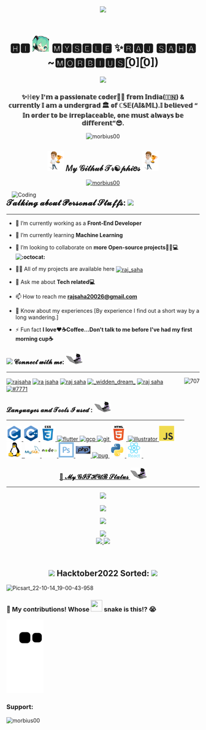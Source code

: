 
<div align="center">
<img   width="1000rem" src="https://c.tenor.com/5yUTM6OuaKcAAAAd/itachi-itachi-uchiha.gif" width="10">
</div>
<br>

<h1 align="center">🅷🅸 <img src="https://github.com/bartick/bartick/blob/main/images/Greetings.gif?raw=true" width="43" style="max-width: 100%;"> 🅼🆈🆂🅴🅻🅵 ✨🆁🅰🅹 🆂🅰🅷🅰 ~🅼🅾🆁🅱🅸🆄🆂[̲̅0][̲̅0])</h1>
<p align="center">
  <a align="center" href="https://github.com/DenverCoder1/readme-typing-svg"><img src="https://readme-typing-svg.herokuapp.com?&font=IBM+Plex+Sans&color=08e8de&size=27&lines=Welcome+to+my+GITHUB+Profile!;I'm+a+Enthusiastic+web+developer" /></a>
</p>
<h3 align="center">✨ℍ𝕖𝕪 𝕀'𝕞 𝕒 𝕡𝕒𝕤𝕤𝕚𝕠𝕟𝕒𝕥𝕖 𝕔𝕠𝕕𝕖𝕣👨‍💻 𝕗𝕣𝕠𝕞 𝕀𝕟𝕕𝕚𝕒(🇮🇳) & 𝕔𝕦𝕣𝕣𝕖𝕟𝕥𝕝𝕪 𝕀 𝕒𝕞 𝕒 𝕦𝕟𝕕𝕖𝕣𝕘𝕣𝕒𝕕 🏛️ 𝕠𝕗 ℂ𝕊𝔼(𝔸𝕀&𝕄𝕃).𝕀 𝕓𝕖𝕝𝕚𝕖𝕧𝕖𝕕 “ 𝕀𝕟 𝕠𝕣𝕕𝕖𝕣 𝕥𝕠 𝕓𝕖 𝕚𝕣𝕣𝕖𝕡𝕝𝕒𝕔𝕖𝕒𝕓𝕝𝕖, 𝕠𝕟𝕖 𝕞𝕦𝕤𝕥 𝕒𝕝𝕨𝕒𝕪𝕤 𝕓𝕖 𝕕𝕚𝕗𝕗𝕖𝕣𝕖𝕟𝕥”😎.</h3>

<p align="Center"> <img src="https://komarev.com/ghpvc/?username=morbius00&label=Profile%20views&color=0e75b6&style=flat" alt="morbius00" /> </p>
<h2  align="center" <img src="![image](https://user-images.githubusercontent.com/102956488/163682077-7138fe6f-4777-4c73-98cf-67281125d0cf.png)
"/img><img src="https://github.com/Morbius00/Morbius00/blob/main/image/kisspng-vector-graphics-illustration-man-clip-art-image-image-for-free-man-holding-trophy-vector-character-5be83b2523ce29.9695955815419461491467.png?raw=true" width="43" style="max-width: 100%;"> 𝑀𝓎 𝒢𝒾𝓉𝒽𝓊𝒷 𝒯𝓇☯𝓅𝒽𝒾𝑒𝓈 <img src="https://github.com/Morbius00/Morbius00/blob/main/image/kisspng-vector-graphics-illustration-man-clip-art-image-image-for-free-man-holding-trophy-vector-character-5be83b2523ce29.9695955815419461491467.png?raw=true" width="43" style="max-width: 100%;"> </h2>
<p align="center"> <a href="https://github.com/ryo-ma/github-profile-trophy"><img src="https://github-profile-trophy.vercel.app/?username=morbius00&theme=juicyfresh" alt="morbius00" /></a> </p>
<img align="right" alt="Coding"  width="490" src="https://github.com/Morbius00/Morbius00/blob/main/image/tenor.gif?raw=true"/>


**<h2>𝓣𝓪𝓵𝓴𝓲𝓷𝓰 𝓪𝓫𝓸𝓾𝓽 𝓟𝓮𝓻𝓼𝓸𝓷𝓪𝓵 𝓢𝓽𝓾𝓯𝓯𝓼: <img src="https://emojipedia-us.s3.amazonaws.com/source/microsoft-teams/337/man-tipping-hand_1f481-200d-2642-fe0f.png" width="38"/></h2>**
<hr>

- 🔭 I’m currently working as a **Front-End Developer**

- 🌱 I’m currently learning **Machine Learning**

- 👯 I’m looking to collaborate on **more Open-source projects👨‍💻💻 <img class="emoji" title=":octocat:" alt=":octocat:" src="https://github.githubassets.com/images/icons/emoji/octocat.png" height="20" width="20" align="absmiddle">**

- 👨‍💻 All of my projects are available here <a href="https://myportfoliorj.netlify.app"><img align="center" src="https://as2.ftcdn.net/v2/jpg/03/70/62/61/1000_F_370626176_2OUQtT1obh2fhHe9xHvUBbMUE7sx1SBt.jpg" alt="raj_saha" height="40" width="70" /></a>

- 💬 Ask me about **Tech related💻**

- 📫 How to reach me **rajsaha20026@gmail.com**

- 📄 Know about my experiences [By experience I find out a short way by a long wandering.]

- ⚡ Fun fact **I love❤️☕Coffee...Don't talk to me before I've had my first morning cup☕**


<h3 align="left"> <g-emoji class="g-emoji" alias="telephone_receiver" fallback-src="https://github.githubassets.com/images/icons/emoji/unicode/1f4de.png"><img src="https://emojipedia-us.s3.amazonaws.com/source/microsoft-teams/337/telephone-receiver_1f4de.png" width="38"/></g-emoji> 𝓒𝓸𝓷𝓷𝓮𝓬𝓽 𝔀𝓲𝓽𝓱 𝓶𝓮: <img alt="dev_cat" src="https://raw.githubusercontent.com/dev-akshat/archive/main/images/gifs/others/dev_cat.gif" width="43">&nbsp</h3>
<hr>
<p align="left"> 
<img align="right" height="179" alt="707" src="https://64.media.tumblr.com/161fe8b55c60bc79dd05d7f9be27ee2b/95757ed8e45eba00-03/s640x960/efd98e66df051028b2cb729ffe4f64982c75fb7b.gifv">
<a href="https://twitter.com/rajsaha" target="blank"><img align="center" src="https://raw.githubusercontent.com/rahuldkjain/github-profile-readme-generator/master/src/images/icons/Social/twitter.svg" alt="rajsaha" height="30" width="40" /></a>
<a href="https://linkedin.com/in/ra jsaha" target="blank"><img align="center" src="https://raw.githubusercontent.com/rahuldkjain/github-profile-readme-generator/master/src/images/icons/Social/linked-in-alt.svg" alt="ra jsaha" height="30" width="40" /></a>
<a href="https://fb.com/raj saha" target="blank"><img align="center" src="https://raw.githubusercontent.com/rahuldkjain/github-profile-readme-generator/master/src/images/icons/Social/facebook.svg" alt="raj saha" height="30" width="40" /></a>
<a href="https://instagram.com/_widden_dream_" target="blank"><img align="center" src="https://raw.githubusercontent.com/rahuldkjain/github-profile-readme-generator/master/src/images/icons/Social/instagram.svg" alt="_widden_dream_" height="30" width="40" /></a>
<a href="https://www.youtube.com/c/raj saha" target="blank"><img align="center" src="https://raw.githubusercontent.com/rahuldkjain/github-profile-readme-generator/master/src/images/icons/Social/youtube.svg" alt="raj saha" height="30" width="40" /></a>
<a href="https://discord.gg/#7771" target="blank"><img align="center" src="https://raw.githubusercontent.com/rahuldkjain/github-profile-readme-generator/master/src/images/icons/Social/discord.svg" alt="#7771" height="30" width="40" /></a>
</p>

<h3 align="left">𝓛𝓪𝓷𝓰𝓾𝓪𝓰𝓮𝓼 𝓪𝓷𝓭 𝓣𝓸𝓸𝓵𝓼 𝓘 𝓾𝓼𝓮𝓭 : <img src="https://github.com/bartick/bartick/blob/main/images/tech.gif" width="43" style="max-width: 100%;"> </h3>
<hr>
<p align="left"> <a href="https://www.blender.org/" target="_blank" rel="noreferrer"> <img src="https://raw.githubusercontent.com/devicons/devicon/master/icons/c/c-original.svg" alt="c" width="40" height="40"/> </a> <a href="https://www.w3schools.com/cpp/" target="_blank" rel="noreferrer"> <img src="https://raw.githubusercontent.com/devicons/devicon/master/icons/cplusplus/cplusplus-original.svg" alt="cplusplus" width="40" height="40"/> </a> <a href="https://www.w3schools.com/css/" target="_blank" rel="noreferrer"> <img src="https://raw.githubusercontent.com/devicons/devicon/master/icons/css3/css3-original-wordmark.svg" alt="css3" width="40" height="40"/> </a> <a href="https://flutter.dev" target="_blank" rel="noreferrer"> <img src="https://www.vectorlogo.zone/logos/flutterio/flutterio-icon.svg" alt="flutter" width="40" height="40"/> </a> <a href="https://cloud.google.com" target="_blank" rel="noreferrer"> <img src="https://www.vectorlogo.zone/logos/google_cloud/google_cloud-icon.svg" alt="gcp" width="40" height="40"/> </a> <a href="https://git-scm.com/" target="_blank" rel="noreferrer"> <img src="https://www.vectorlogo.zone/logos/git-scm/git-scm-icon.svg" alt="git" width="40" height="40"/> </a> <a  <a href="https://www.w3.org/html/" target="_blank" rel="noreferrer"> <img src="https://raw.githubusercontent.com/devicons/devicon/master/icons/html5/html5-original-wordmark.svg" alt="html5" width="40" height="40"/> </a> <a href="https://www.adobe.com/in/products/illustrator.html" target="_blank" rel="noreferrer"> <img src="https://www.vectorlogo.zone/logos/adobe_illustrator/adobe_illustrator-icon.svg" alt="illustrator" width="40" height="40"/> </a> <a href="https://www.java.com" target="_blank" rel="noreferrer"> <a href="https://developer.mozilla.org/en-US/docs/Web/JavaScript" target="_blank" rel="noreferrer"> <img src="https://raw.githubusercontent.com/devicons/devicon/master/icons/javascript/javascript-original.svg" alt="javascript" width="40" height="40"/> </a> <a href="https://www.linux.org/" target="_blank" rel="noreferrer"> <img src="https://raw.githubusercontent.com/devicons/devicon/master/icons/linux/linux-original.svg" alt="linux" width="40" height="40"/> </a> <a href="https://www.mongodb.com/" target="_blank" rel="noreferrer"> <img  <a href="https://www.mysql.com/" target="_blank" rel="noreferrer"> <img src="https://raw.githubusercontent.com/devicons/devicon/master/icons/mysql/mysql-original-wordmark.svg" alt="mysql" width="40" height="40"/> </a> <a href="https://nodejs.org" target="_blank" rel="noreferrer"> <img src="https://raw.githubusercontent.com/devicons/devicon/master/icons/nodejs/nodejs-original-wordmark.svg" alt="nodejs" width="40" height="40"/> </a> <a href="https://www.photoshop.com/en" target="_blank" rel="noreferrer"> <img src="https://raw.githubusercontent.com/devicons/devicon/master/icons/photoshop/photoshop-line.svg" alt="photoshop" width="40" height="40"/> </a> <a href="https://www.php.net" target="_blank" rel="noreferrer"> <img src="https://raw.githubusercontent.com/devicons/devicon/master/icons/php/php-original.svg" alt="php" width="40" height="40"/> </a> <a href="https://pugjs.org" target="_blank" rel="noreferrer"> <img src="https://cdn.worldvectorlogo.com/logos/pug.svg" alt="pug" width="40" height="40"/> </a> <a href="https://www.python.org" target="_blank" rel="noreferrer"> <img src="https://raw.githubusercontent.com/devicons/devicon/master/icons/python/python-original.svg" alt="python" width="40" height="40"/> </a> <a href="https://reactjs.org/" target="_blank" rel="noreferrer"> <img src="https://raw.githubusercontent.com/devicons/devicon/master/icons/react/react-original-wordmark.svg" alt="react" width="40" height="40"/> </a> </a> <a href="https://www.typescriptlang.org/" target="_blank" rel="noreferrer"> <img  </p>

<h3 align="center">🏅 𝓜𝔂 𝓖𝓘𝓣𝓗𝓤𝓑 𝓢𝓽𝓪𝓽𝓾𝓼 <img src="https://github.com/bartick/bartick/blob/main/images/tech.gif" width="43" style="max-width: 100%;"> </h3>
<hr>
<p align="center">
  
  <img height="180em" src="https://github-readme-stats.vercel.app/api/top-langs/?username=Morbius00&theme=algolia&layout=compact" />
  <br>
  <p align="center">
  <img  src="https://img.shields.io/badge/GitHub-181717.svg?style=for-the-badge&logo=GitHub&logoColor=white" />
</a>
</p>
<p align="center">
  <a href="https://git.io/Morbius00">
  <img  src="https://github-readme-streak-stats.herokuapp.com/?user=Morbius00&theme=ads-juicy-fresh" />
</a>
</p>
 
<!-- ![](https://komarev.com/ghpvc/?username=Morbius00&label=PROFILE+VIEWS&style=plastic) -->
<p align="center">
<a href="https://github.com/vn7n24fzkq/github-profile-summary-cards">
  <img src="http://github-profile-summary-cards.vercel.app/api/cards/profile-details?username=Morbius00&theme=github_dark" />
  <br>
  <img src="http://github-profile-summary-cards.vercel.app/api/cards/repos-per-language?username=Morbius00&theme=github_dark" />
  <img src="http://github-profile-summary-cards.vercel.app/api/cards/stats?username=Morbius00&theme=github_dark" />
</a>    
</p>
<p></p>

<br>
<div align="center">
<h2><img src="https://emojipedia-us.s3.amazonaws.com/source/microsoft-teams/337/party-popper_1f389.png" width="38"/> Hacktober2022 Sorted: <img src="https://emojipedia-us.s3.amazonaws.com/source/microsoft-teams/337/party-popper_1f389.png" width="38"/></h2>
</div>

![Picsart_22-10-14_19-00-43-958](https://user-images.githubusercontent.com/102956488/195861731-262adeb0-cd02-4832-95f8-bc74a2d96427.jpg)

### 🚀 My contributions! Whose <img src= "https://c.tenor.com/BczFoyx41WoAAAAj/swallowed-the-mighty-ones.gif" width= "30" height= "30"> snake is this!? 😭
![Contribution grid snake animation](https://raw.githubusercontent.com/codergirl-al/codergirl-al/output/github-contribution-grid-snake.svg)

<h3 align="left">Support:</h3>
<p><a href="https://www.buymeacoffee.com/morbius00"> <img align="left" src="https://cdn.buymeacoffee.com/buttons/v2/default-yellow.png" height="50" width="210" alt="morbius00" /></a></p><br><br>

